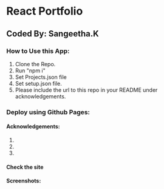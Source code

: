 #  React Portfolio
## Coded By: Sangeetha.K

### How to Use this App:
1. Clone the Repo.
2. Run "npm i"
3. Set Projects.json file
4. Set setup.json file.
5. Please include the url to this repo in your README under acknowledgements. 


### Deploy using Github Pages:

#### Acknowledgements:
1. 
2. 
3.

#### Check the site

#### Screenshots:




